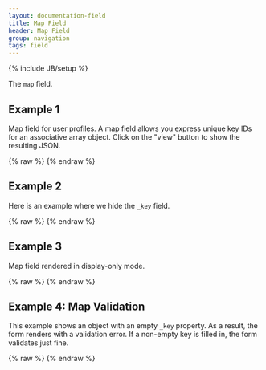 ```yaml
---
layout: documentation-field
title: Map Field
header: Map Field
group: navigation
tags: field
---
```

{% include JB/setup %}

The ```map``` field.

<!-- INCLUDE_API_DOCS: map -->


## Example 1
Map field for user profiles.  A map field allows you express unique key IDs for an associative array object.
Click on the "view" button to show the resulting JSON.
<div id="field1"> </div>
{% raw %}
<script type="text/javascript" id="field1-script">
$("#field1").alpaca({
    "data": {
        "john316" : {
            "firstName" : "Tim",
            "lastName" : "Tebow",
            "gender" : "Male"
        },
        "ladygaga" : {
            "firstName" : "Stefani",
            "lastName" : "Germanotta",
            "gender" : "Female"
        }
    },
    "schema": {
        "type": "array",
        "items": {
            "type": "object",
            "properties": {
                "_key" : {
                    "title" : "User ID",
                    "type": "string"
                },
                "firstName" : {
                    "title" : "First Name",
                    "type": "string"
                },
                "lastName" : {
                    "title" : "Last Name",
                    "type": "string"
                },
                "gender" : {
                    "title" : "Gender",
                    "type": "string",
                    "enum" : ["Male","Female"]
                }
            }
        }
    },
    "options" : {
        "type" : "map",
        "toolbarSticky" : true,
        "items" : {
            "fields" : {
                "_key" : {
                    "size" : 60,
                    "helper" : "This value serves as a unique key into the associative array."
                }
            }
        },
        "form": {
            "buttons": {
                "submit": {
                    "title": "View",
                    "click": function() {
                        var value = this.getValue();

                        alert(JSON.stringify(value, null, "  "));
                    }
                }
            }
        }
    }
});
</script>
{% endraw %}


## Example 2
Here is an example where we hide the <code>_key</code> field.
<div id="field2"> </div>
{% raw %}
<script type="text/javascript" id="field2-script">
$("#field2").alpaca({
    "data": {
        "sonny" : {
            "firstName" : "Santino",
            "lastName" : "Corleone",
            "gender" : "Male"
        },
        "fredo" : {
            "firstName" : "Fredo",
            "lastName" : "Corleone",
            "gender" : "Male"
        },
        "michael" : {
            "firstName" : "Michael",
            "lastName" : "Corleone",
            "gender" : "Male"
        },
        "connie" : {
            "firstName" : "Connie",
            "lastName" : "Corleone",
            "gender" : "Female"
        }
    },
    "schema": {
        "type": "array",
        "items": {
            "type": "object",
            "properties": {
                "_key" : {
                    "title" : "User ID",
                    "type": "string"
                },
                "firstName" : {
                    "title" : "First Name",
                    "type": "string"
                },
                "lastName" : {
                    "title" : "Last Name",
                    "type": "string"
                },
                "gender" : {
                    "title" : "Gender",
                    "type": "string",
                    "enum" : ["Male","Female"]
                }
            }
        }
    },
    "options" : {
        "type" : "map",
        "toolbarSticky" : true,
        "items" : {
            "fields" : {
                "_key" : {
                    "type": "hidden"
                }
            }
        },
        "form": {
            "buttons": {
                "submit": {
                    "title": "View",
                    "click": function() {
                        var value = this.getValue();

                        alert(JSON.stringify(value, null, "  "));
                    }
                }
            }
        }
    }
});
</script>
{% endraw %}


## Example 3
Map field rendered in display-only mode.
<div id="field3"> </div>
{% raw %}
<script type="text/javascript" id="field3-script">
$("#field3").alpaca({
    "data": {
        "john316" : {
            "firstName" : "Tim",
            "lastName" : "Tebow",
            "gender" : "Male"
        },
        "ladygaga" : {
            "firstName" : "Stefani",
            "lastName" : "Germanotta",
            "gender" : "Female"
        }
    },
    "schema": {
        "type": "array",
        "items": {
            "type": "object",
            "properties": {
                "_key" : {
                    "title" : "User Id"
                },
                "firstName" : {
                    "title" : "First Name",
                    "description" : "Enter user's first name."
                },
                "lastName" : {
                    "title" : "Last Name",
                    "description" : "Enter user's last name."
                },
                "gender" : {
                    "title" : "Gender",
                    "description" : "Select user's gender",
                    "enum" : ["Male","Female"]
                }
            }
        }
    },
    "options" : {
        "type" : "map",
        "toolbarSticky" : true,
        "items" : {
            "fields" : {
                "_key" : {
                    "size" : 60,
                    "helper" : "Provide a unique user id."
                }
            }
        }
    },
    "view": "bootstrap-display"
});
</script>
{% endraw %}


## Example 4: Map Validation
This example shows an object with an empty ```_key``` property.  As a result, the form renders with a validation error.
If a non-empty key is filled in, the form validates just fine.
<div id="field4"></div>
{% raw %}
<script type="text/javascript" id="field4-script">
$("#field4").alpaca({
    "data": {
        "": {
            "firstName": "Bruce",
            "lastName": "Springsteen"
        }
    },
    "schema": {
        "type": "array",
        "items": {
            "type": "object",
            "properties": {
                "_key" : {
                    "title" : "User Id"
                },
                "firstName" : {
                    "title" : "First Name"
                },
                "lastName" : {
                    "title" : "Last Name"
                }
            }
        }
    },
    "options" : {
        "type" : "map",
        "toolbarSticky" : true
    }
});
</script>
{% endraw %}
